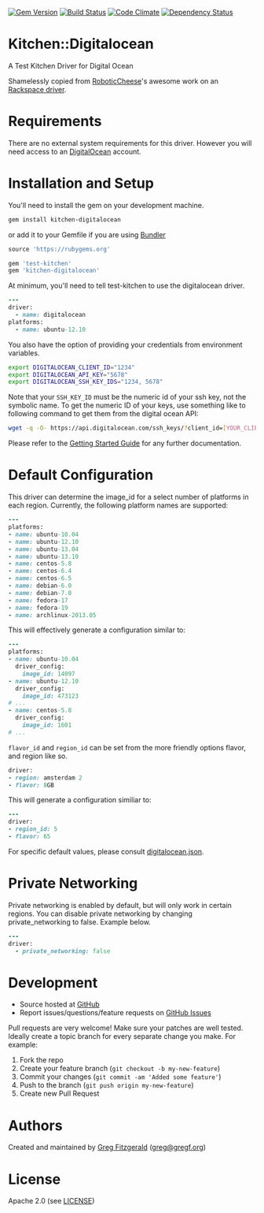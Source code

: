 [![Gem Version](https://badge.fury.io/rb/kitchen-digitalocean.png)](http://badge.fury.io/rb/kitchen-digitalocean) [![Build Status](https://travis-ci.org/test-kitchen/kitchen-digitalocean.png?branch=master)](https://travis-ci.org/test-kitchen/kitchen-digitalocean) [![Code Climate](https://codeclimate.com/github/test-kitchen/kitchen-digitalocean.png)](https://codeclimate.com/github/test-kitchen/kitchen-digitalocean) [![Dependency Status](https://gemnasium.com/test-kitchen/kitchen-digitalocean.png)](https://gemnasium.com/test-kitchen/kitchen-digitalocean)

# Kitchen::Digitalocean

A Test Kitchen Driver for Digital Ocean

Shamelessly copied from [RoboticCheese](https://github.com/RoboticCheese)'s
awesome work on an [Rackspace driver](https://github.com/RoboticCheese/kitchen-rackspace).

# Requirements

There are no external system requirements for this driver. However you will need access to an [DigitalOcean](https://digitalocean.com/) account.

# Installation and Setup

You'll need to install the gem on your development machine.

```Bash
gem install kitchen-digitalocean
```

or add it to your Gemfile if you are using [Bundler](http://bundler.io/)

```ruby
source 'https://rubygems.org'

gem 'test-kitchen'
gem 'kitchen-digitalocean'
```

At minimum, you'll need to tell test-kitchen to use the digitalocean driver.

```ruby
---
driver:
  - name: digitalocean
platforms:
  - name: ubuntu-12.10
```

You also have the option of providing your credentials from environment variables.

```bash
export DIGITALOCEAN_CLIENT_ID="1234"
export DIGITALOCEAN_API_KEY="5678"
export DIGITALOCEAN_SSH_KEY_IDS="1234, 5678"
```

Note that your `SSH_KEY_ID` must be the numeric id of your ssh key, not the symbolic name. To get the numeric ID
of your keys, use something like to following command to get them from the digital ocean API:

```bash
wget -q -O- https://api.digitalocean.com/ssh_keys/?client_id=[YOUR_CLIENT_ID]&api_key=[YOUR_API_KEY]
```

Please refer to the [Getting Started Guide](http://kitchen.ci/) for any further documentation.

# Default Configuration

This driver can determine the image_id for a select number of platforms in each region. Currently, the following platform names are supported:

```ruby
---
platforms:
- name: ubuntu-10.04
- name: ubuntu-12.10
- name: ubuntu-13.04
- name: ubuntu-13.10
- name: centos-5.8
- name: centos-6.4
- name: centos-6.5
- name: debian-6.0
- name: debian-7.0
- name: fedora-17
- name: fedora-19
- name: archlinux-2013.05
```

This will effectively generate a configuration similar to:

```ruby
---
platforms:
- name: ubuntu-10.04
  driver_config:
    image_id: 14097
- name: ubuntu-12.10
  driver_config:
    image_id: 473123
# ...
- name: centos-5.8
  driver_config:
    image_id: 1601
# ...
```

`flavor_id` and `region_id` can be set from the more friendly options flavor, and region like so.

```ruby
driver:
- region: amsterdam 2
- flavor: 8GB
```

This will generate a configuration similiar to:

```ruby
---
driver:
- region_id: 5
- flavor: 65
```

For specific default values, please consult [digitalocean.json](https://github.com/test-kitchen/kitchen-digitalocean/blob/master/data/digitalocean.json).

# Private Networking

Private networking is enabled by default, but will only work in certain regions. You can disable private networking by changing private_networking to
false. Example below.

```ruby
---
driver:
  - private_networking: false
```

# Development

* Source hosted at [GitHub](https://github.com/test-kitchen/kitchen-digitalocean)
* Report issues/questions/feature requests on [GitHub Issues](https://github.com/test-kitchen/kitchen-digitalocean/issues)

Pull requests are very welcome! Make sure your patches are well tested.
Ideally create a topic branch for every separate change you make. For
example:

1. Fork the repo
2. Create your feature branch (`git checkout -b my-new-feature`)
3. Commit your changes (`git commit -am 'Added some feature'`)
4. Push to the branch (`git push origin my-new-feature`)
5. Create new Pull Request

# Authors

Created and maintained by [Greg Fitzgerald](https://github.com/gregf/) (<greg@gregf.org>)

# License

Apache 2.0 (see [LICENSE](https://github.com/test-kitchen/kitchen-digitalocean/blob/master/LICENSE.txt))
